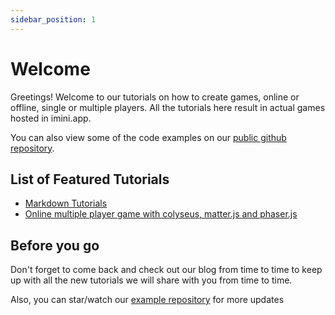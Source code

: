 ```yaml
---
sidebar_position: 1
---
```


# Welcome

Greetings! Welcome to our tutorials on how to create games, online or offline, single or multiple players.
All the tutorials here result in actual games hosted in imini.app.

You can also view some of the code examples on our [public github repository](https://github.com/imini-app/multiple-player-colyseus-matter-phaser).

## List of Featured Tutorials
- [Markdown Tutorials](/docs/tutorial-markdown)
- [Online multiple player game with colyseus, matter.js and phaser.js](/docs/tutorial-multiple-player/server-colyseus)

## Before you go
Don't forget to come back and check out our blog from time to time to keep up with all the new tutorials we will share with you from time to time.

Also, you can star/watch our [example repository](https://github.com/imini-app/docs) for more updates
